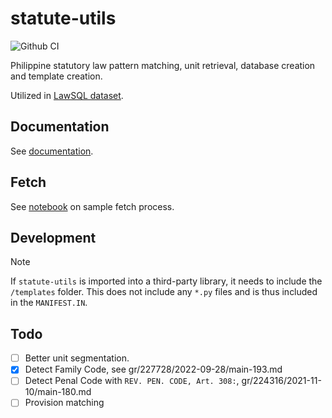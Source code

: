 # statute-utils

![Github CI](https://github.com/justmars/statute-utils/actions/workflows/ci.yml/badge.svg)

Philippine statutory law pattern matching, unit retrieval, database creation and template creation.

Utilized in [LawSQL dataset](https://lawsql.com).

## Documentation

See [documentation](https://justmars.github.io/statute-utils).

## Fetch

See [notebook](notebooks/web.ipynb) on sample fetch process.

## Development

> [!NOTE]
> If `statute-utils` is imported into a third-party library, it needs to include the `/templates` folder. This does not include any `*.py` files and is thus included in the `MANIFEST.IN`.

## Todo

- [ ] Better unit segmentation.
- [x] Detect Family Code, see gr/227728/2022-09-28/main-193.md
- [ ] Detect Penal Code with `REV. PEN. CODE, Art. 308:`, gr/224316/2021-11-10/main-180.md
- [ ] Provision matching
